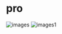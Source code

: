 # pro
![images](https://github.com/sharmaji31/pro/assets/149797025/d5b4e9e4-d05c-45bb-b6d5-55bff0174297)
![images1](https://github.com/sharmaji31/pro/assets/149797025/6b59a91d-4f23-4dc1-9fff-1b21dfc4dcd6)
